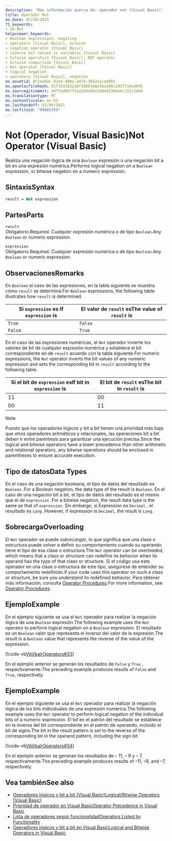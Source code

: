 ```yaml
---
description: 'Más información acerca de: operador not (Visual Basic)'
title: Operador Not
ms.date: 07/20/2015
f1_keywords:
- vb.Not
helpviewer_keywords:
- Boolean expressions, negating
- operators [Visual Basic], bitwise
- negation operator [Visual Basic]
- inverse bit values in variables [Visual Basic]
- bitwise operators [Visual Basic], NOT operator
- bitwise comparison [Visual Basic]
- Not operator [Visual Basic]
- logical negation
- operators [Visual Basic], negation
ms.assetid: 8f2ea83c-d2ed-480a-a474-3042a1cad9b5
ms.openlocfilehash: 91f3525b52d6f38081b8e5ba208c193f714a4045
ms.sourcegitcommit: ddf7edb67715a5b9a45e3dd44536dabc153c1de0
ms.translationtype: MT
ms.contentlocale: es-ES
ms.lasthandoff: 02/06/2021
ms.locfileid: "99665359"
---
```

# <a name="not-operator-visual-basic"></a><span data-ttu-id="45e6f-103">Not (Operador, Visual Basic)</span><span class="sxs-lookup"><span data-stu-id="45e6f-103">Not Operator (Visual Basic)</span></span>

<span data-ttu-id="45e6f-104">Realiza una negación lógica de una `Boolean` expresión o una negación bit a bit en una expresión numérica.</span><span class="sxs-lookup"><span data-stu-id="45e6f-104">Performs logical negation on a `Boolean` expression, or bitwise negation on a numeric expression.</span></span>  
  
## <a name="syntax"></a><span data-ttu-id="45e6f-105">Sintaxis</span><span class="sxs-lookup"><span data-stu-id="45e6f-105">Syntax</span></span>  
  
```vb  
result = Not expression  
```  
  
## <a name="parts"></a><span data-ttu-id="45e6f-106">Partes</span><span class="sxs-lookup"><span data-stu-id="45e6f-106">Parts</span></span>  

 `result`  
 <span data-ttu-id="45e6f-107">Obligatorio.</span><span class="sxs-lookup"><span data-stu-id="45e6f-107">Required.</span></span> <span data-ttu-id="45e6f-108">Cualquier expresión numérica o de tipo `Boolean`.</span><span class="sxs-lookup"><span data-stu-id="45e6f-108">Any `Boolean` or numeric expression.</span></span>  
  
 `expression`  
 <span data-ttu-id="45e6f-109">Obligatorio.</span><span class="sxs-lookup"><span data-stu-id="45e6f-109">Required.</span></span> <span data-ttu-id="45e6f-110">Cualquier expresión numérica o de tipo `Boolean`.</span><span class="sxs-lookup"><span data-stu-id="45e6f-110">Any `Boolean` or numeric expression.</span></span>  
  
## <a name="remarks"></a><span data-ttu-id="45e6f-111">Observaciones</span><span class="sxs-lookup"><span data-stu-id="45e6f-111">Remarks</span></span>  

 <span data-ttu-id="45e6f-112">En `Boolean` el caso de las expresiones, en la tabla siguiente se muestra cómo `result` se determina.</span><span class="sxs-lookup"><span data-stu-id="45e6f-112">For `Boolean` expressions, the following table illustrates how `result` is determined.</span></span>  
  
|<span data-ttu-id="45e6f-113">Si `expression` es </span><span class="sxs-lookup"><span data-stu-id="45e6f-113">If `expression` is</span></span>|<span data-ttu-id="45e6f-114">El valor de `result` es</span><span class="sxs-lookup"><span data-stu-id="45e6f-114">The value of `result` is</span></span>|  
|------------------------|------------------------------|  
|`True`|`False`|  
|`False`|`True`|  
  
 <span data-ttu-id="45e6f-115">En el caso de las expresiones numéricas, el `Not` operador invierte los valores de bit de cualquier expresión numérica y establece el bit correspondiente en de `result` acuerdo con la tabla siguiente.</span><span class="sxs-lookup"><span data-stu-id="45e6f-115">For numeric expressions, the `Not` operator inverts the bit values of any numeric expression and sets the corresponding bit in `result` according to the following table.</span></span>  
  
|<span data-ttu-id="45e6f-116">Si el bit de `expression` es</span><span class="sxs-lookup"><span data-stu-id="45e6f-116">If bit in `expression` is</span></span>|<span data-ttu-id="45e6f-117">El bit de `result` es</span><span class="sxs-lookup"><span data-stu-id="45e6f-117">The bit in `result` is</span></span>|  
|-------------------------------|----------------------------|  
|<span data-ttu-id="45e6f-118">1</span><span class="sxs-lookup"><span data-stu-id="45e6f-118">1</span></span>|<span data-ttu-id="45e6f-119">0</span><span class="sxs-lookup"><span data-stu-id="45e6f-119">0</span></span>|  
|<span data-ttu-id="45e6f-120">0</span><span class="sxs-lookup"><span data-stu-id="45e6f-120">0</span></span>|<span data-ttu-id="45e6f-121">1</span><span class="sxs-lookup"><span data-stu-id="45e6f-121">1</span></span>|  
  
> [!NOTE]
> <span data-ttu-id="45e6f-122">Puesto que los operadores lógicos y bit a bit tienen una prioridad más baja que otros operadores aritméticos y relacionales, las operaciones bit a bit deben ir entre paréntesis para garantizar una ejecución precisa.</span><span class="sxs-lookup"><span data-stu-id="45e6f-122">Since the logical and bitwise operators have a lower precedence than other arithmetic and relational operators, any bitwise operations should be enclosed in parentheses to ensure accurate execution.</span></span>  
  
## <a name="data-types"></a><span data-ttu-id="45e6f-123">Tipo de datos</span><span class="sxs-lookup"><span data-stu-id="45e6f-123">Data Types</span></span>  

 <span data-ttu-id="45e6f-124">En el caso de una negación booleana, el tipo de datos del resultado es `Boolean` .</span><span class="sxs-lookup"><span data-stu-id="45e6f-124">For a Boolean negation, the data type of the result is `Boolean`.</span></span> <span data-ttu-id="45e6f-125">En el caso de una negación bit a bit, el tipo de datos del resultado es el mismo que el de `expression` .</span><span class="sxs-lookup"><span data-stu-id="45e6f-125">For a bitwise negation, the result data type is the same as that of `expression`.</span></span> <span data-ttu-id="45e6f-126">Sin embargo, si Expression es `Decimal` , el resultado es `Long` .</span><span class="sxs-lookup"><span data-stu-id="45e6f-126">However, if expression is `Decimal`, the result is `Long`.</span></span>  
  
## <a name="overloading"></a><span data-ttu-id="45e6f-127">Sobrecarga</span><span class="sxs-lookup"><span data-stu-id="45e6f-127">Overloading</span></span>  

 <span data-ttu-id="45e6f-128">El `Not` operador se puede *sobrecargar*, lo que significa que una clase o estructura puede volver a definir su comportamiento cuando su operando tiene el tipo de esa clase o estructura.</span><span class="sxs-lookup"><span data-stu-id="45e6f-128">The `Not` operator can be *overloaded*, which means that a class or structure can redefine its behavior when its operand has the type of that class or structure.</span></span> <span data-ttu-id="45e6f-129">Si el código usa este operador en una clase o estructura de este tipo, asegúrese de entender su comportamiento redefinido.</span><span class="sxs-lookup"><span data-stu-id="45e6f-129">If your code uses this operator on such a class or structure, be sure you understand its redefined behavior.</span></span> <span data-ttu-id="45e6f-130">Para obtener más información, consulta [Operator Procedures](../../programming-guide/language-features/procedures/operator-procedures.md).</span><span class="sxs-lookup"><span data-stu-id="45e6f-130">For more information, see [Operator Procedures](../../programming-guide/language-features/procedures/operator-procedures.md).</span></span>  
  
## <a name="example"></a><span data-ttu-id="45e6f-131">Ejemplo</span><span class="sxs-lookup"><span data-stu-id="45e6f-131">Example</span></span>  

 <span data-ttu-id="45e6f-132">En el ejemplo siguiente se usa el `Not` operador para realizar la negación lógica de una `Boolean` expresión.</span><span class="sxs-lookup"><span data-stu-id="45e6f-132">The following example uses the `Not` operator to perform logical negation on a `Boolean` expression.</span></span> <span data-ttu-id="45e6f-133">El resultado es un `Boolean` valor que representa el inverso del valor de la expresión.</span><span class="sxs-lookup"><span data-stu-id="45e6f-133">The result is a `Boolean` value that represents the reverse of the value of the expression.</span></span>  
  
 [!code-vb[VbVbalrOperators#33](~/samples/snippets/visualbasic/VS_Snippets_VBCSharp/VbVbalrOperators/VB/Class1.vb#33)]  
  
 <span data-ttu-id="45e6f-134">En el ejemplo anterior se generan los resultados de `False` y `True` , respectivamente.</span><span class="sxs-lookup"><span data-stu-id="45e6f-134">The preceding example produces results of `False` and `True`, respectively.</span></span>  
  
## <a name="example"></a><span data-ttu-id="45e6f-135">Ejemplo</span><span class="sxs-lookup"><span data-stu-id="45e6f-135">Example</span></span>  

 <span data-ttu-id="45e6f-136">En el ejemplo siguiente se usa el `Not` operador para realizar la negación lógica de los bits individuales de una expresión numérica.</span><span class="sxs-lookup"><span data-stu-id="45e6f-136">The following example uses the `Not` operator to perform logical negation of the individual bits of a numeric expression.</span></span> <span data-ttu-id="45e6f-137">El bit en el patrón del resultado se establece en la inversa del bit correspondiente en el patrón de operando, incluido el bit de signo.</span><span class="sxs-lookup"><span data-stu-id="45e6f-137">The bit in the result pattern is set to the reverse of the corresponding bit in the operand pattern, including the sign bit.</span></span>  
  
 [!code-vb[VbVbalrOperators#34](~/samples/snippets/visualbasic/VS_Snippets_VBCSharp/VbVbalrOperators/VB/Class1.vb#34)]  
  
 <span data-ttu-id="45e6f-138">En el ejemplo anterior se generan los resultados de – 11, – 9 y – 7, respectivamente.</span><span class="sxs-lookup"><span data-stu-id="45e6f-138">The preceding example produces results of –11, –9, and –7, respectively.</span></span>  
  
## <a name="see-also"></a><span data-ttu-id="45e6f-139">Vea también</span><span class="sxs-lookup"><span data-stu-id="45e6f-139">See also</span></span>

- [<span data-ttu-id="45e6f-140">Operadores lógicos y bit a bit (Visual Basic)</span><span class="sxs-lookup"><span data-stu-id="45e6f-140">Logical/Bitwise Operators (Visual Basic)</span></span>](logical-bitwise-operators.md)
- [<span data-ttu-id="45e6f-141">Prioridad de operador en Visual Basic</span><span class="sxs-lookup"><span data-stu-id="45e6f-141">Operator Precedence in Visual Basic</span></span>](operator-precedence.md)
- [<span data-ttu-id="45e6f-142">Lista de operadores según funcionalidad</span><span class="sxs-lookup"><span data-stu-id="45e6f-142">Operators Listed by Functionality</span></span>](operators-listed-by-functionality.md)
- [<span data-ttu-id="45e6f-143">Operadores lógicos y bit a bit en Visual Basic</span><span class="sxs-lookup"><span data-stu-id="45e6f-143">Logical and Bitwise Operators in Visual Basic</span></span>](../../programming-guide/language-features/operators-and-expressions/logical-and-bitwise-operators.md)
